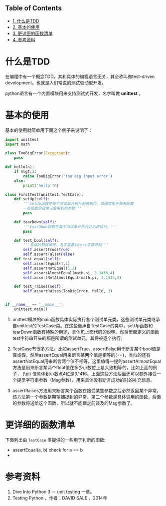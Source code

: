 <nav id="table-of-contents">
<h2>Table of Contents</h2>
<div id="text-table-of-contents">
<ul>
<li><a href="#orgheadline1">1. 什么是TDD</a></li>
<li><a href="#orgheadline2">2. 基本的使用</a></li>
<li><a href="#orgheadline3">3. 更详细的函数清单</a></li>
<li><a href="#orgheadline4">4. 参考资料</a></li>
</ul>
</div>
</nav>


# 什么是TDD<a id="orgheadline1"></a>

在编程中有一个概念TDD，其和具体的编程语言无关，其全称叫做test-driven development。也就是人们常说的测试驱动型开发。

python语言有一个内置模块用来支持测试式开发，名字叫做 **unittest** 。

# 基本的使用<a id="orgheadline2"></a>

基本的使用就简单用下面这个例子来说明了：

```python
import unittest
import math

class TooBigError(Exception):
    pass

def hello(n):
    if n&gt;2:
        raise TooBigError('too big input error')
    else:
        print('hello'*n)

class FirstTest(unittest.TestCase):
    def setUp(self):
        '''setUp函数在每个测试单元执行前被执行，其通常用于预先配置
        一些后面测试单元会用到的参数'''
        pass

    def tearDown(self):
        '''tearDown函数在每个测试单元执行之后再执行。'''
        pass

    def test_bool(self):
        '''具体的测试单元，名字需要以test字符开始'''
        self.assertTrue(True)
        self.assertFalse(False)
    def test_equal(self):
        self.assertEqual(1,1)
        self.assertNotEqual(1,2)
        self.assertAlmostEqual(math.pi, 3.1416,4)
        self.assertNotAlmostEqual(math.pi, 3.1415,4)

    def test_raises(self):
        self.assertRaises(TooBigError, hello, 3)


if __name__ == '__main__':
    unittest.main()
```

1.  unittest模块的main函数具体实际执行各个测试单元类，这些测试单元类继承自unittest的TestCase类。在这些继承自TestCase的类中，setUp函数和tearDown函数有特殊的用途，具体见上面代码的说明。然后里面定义的函数test字符串开头的都是所谓的测试单元，其将被逐个执行。

1.  TestCase有很多方法，比如assertTrue，assertFalse用于断言某个bool值是真或假，然后assertEqual用来断言某两个值是相等的(==)，类似的还有assertNotEqual用来断言两个值不相等。这里值得一提的assertAlmostEqual方法是用来断言某两个float值在多少小数位上是大致相等的，比如上面的例子， \(\pi\) 值具体到小数点4位是3.1416。上面这些方法后面还可以额外接受一个提示字符串参数（Msg参数），用来具体没有断言成功的时的补充信息。

2.  assertRaises方法用来断言某个函数在接受某些参数之后必然返回某个异常。该方法第一个参数是期望捕捉到的异常，第二个参数是具体调用的函数，后面的参数将送给这个函数，所以就不能跟之前谈及的Msg参数了。

# 更详细的函数清单<a id="orgheadline3"></a>

下面列出由 `TestCase` 类提供的一些用于判断的函数:

-   assertEqual(a, b) check for a == b
-   

# 参考资料<a id="orgheadline4"></a>

1.  Dive Into Python 3 － unit testing 一章。
2.  Testing Python  ，作者：DAVID SALE ，2014年
